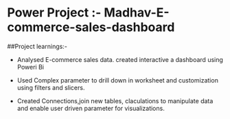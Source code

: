 # Power Project :- Madhav-E-commerce-sales-dashboard

##Project learnings:-

   * Analysed E-commerce sales data. created interactive a
     dashboard using Poweri Bi
   
   * Used Complex parameter to drill down in worksheet and 
     customization using filters and slicers.
   
   * Created Connections,join new tables, claculations to 
     manipulate data and enable user driven parameter for 
     visualizations.
   
   
